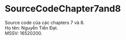 # SourceCodeChapter7and8
Source code của các chapters 7 và 8.
<br>Họ tên: Nguyễn Tiến Đạt.
<br>MSSV: 16520200.
